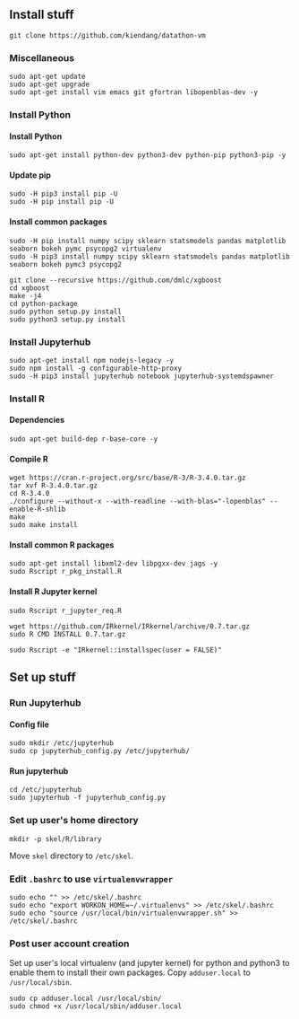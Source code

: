 ## Install stuff
```
git clone https://github.com/kiendang/datathon-vm
```

### Miscellaneous
```
sudo apt-get update
sudo apt-get upgrade
sudo apt-get install vim emacs git gfortran libopenblas-dev -y
```

### Install Python

#### Install Python
```
sudo apt-get install python-dev python3-dev python-pip python3-pip -y
```

#### Update pip
```
sudo -H pip3 install pip -U
sudo -H pip install pip -U
```

#### Install common packages
```
sudo -H pip install numpy scipy sklearn statsmodels pandas matplotlib seaborn bokeh pymc psycopg2 virtualenv
sudo -H pip3 install numpy scipy sklearn statsmodels pandas matplotlib seaborn bokeh pymc3 psycopg2
```

```
git clone --recursive https://github.com/dmlc/xgboost
cd xgboost
make -j4
cd python-package
sudo python setup.py install
sudo python3 setup.py install
```

### Install Jupyterhub
```
sudo apt-get install npm nodejs-legacy -y
sudo npm install -g configurable-http-proxy
sudo -H pip3 install jupyterhub notebook jupyterhub-systemdspawner
```

### Install R

#### Dependencies
```
sudo apt-get build-dep r-base-core -y
```

#### Compile R
```
wget https://cran.r-project.org/src/base/R-3/R-3.4.0.tar.gz
tar xvf R-3.4.0.tar.gz
cd R-3.4.0
./configure --without-x --with-readline --with-blas="-lopenblas" --enable-R-shlib
make
sudo make install
```

#### Install common R packages
```
sudo apt-get install libxml2-dev libpgxx-dev jags -y
sudo Rscript r_pkg_install.R
```
#### Install R Jupyter kernel
```
sudo Rscript r_jupyter_req.R
```

```
wget https://github.com/IRkernel/IRkernel/archive/0.7.tar.gz
sudo R CMD INSTALL 0.7.tar.gz
```

```
sudo Rscript -e "IRkernel::installspec(user = FALSE)"
```

## Set up stuff

### Run Jupyterhub

#### Config file
```
sudo mkdir /etc/jupyterhub
sudo cp jupyterhub_config.py /etc/jupyterhub/
```

#### Run jupyterhub
```
cd /etc/jupyterhub
sudo jupyterhub -f jupyterhub_config.py
```

### Set up user's home directory
```
mkdir -p skel/R/library
```
Move `skel` directory to `/etc/skel`.
### Edit `.bashrc` to use `virtualenvwrapper`
```
sudo echo "" >> /etc/skel/.bashrc
sudo echo "export WORKON_HOME=~/.virtualenvs" >> /etc/skel/.bashrc
sudo echo "source /usr/local/bin/virtualenvwrapper.sh" >> /etc/skel/.bashrc
```
### Post user account creation
Set up user's local virtualenv (and jupyter kernel) for python and python3 to enable them to install their own packages.
Copy `adduser.local` to `/usr/local/sbin`.
```
sudo cp adduser.local /usr/local/sbin/
sudo chmod +x /usr/local/sbin/adduser.local
```






















